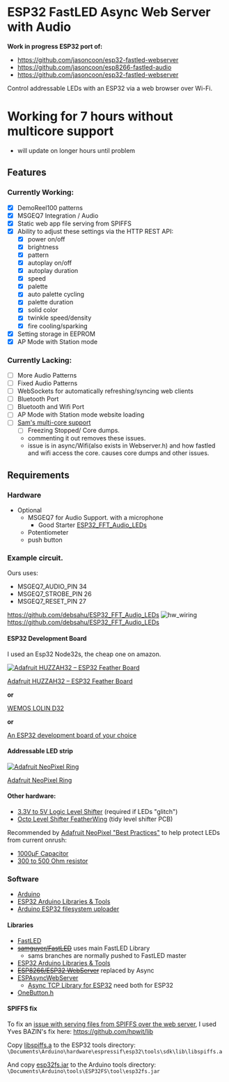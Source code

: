 # ESP32 FastLED Async Web Server with Audio
**Work in progress ESP32 port of:**
 - https://github.com/jasoncoon/esp32-fastled-webserver
 - https://github.com/jasoncoon/esp8266-fastled-audio
 - https://github.com/jasoncoon/esp32-fastled-webserver

Control addressable LEDs with an ESP32 via a web browser over Wi-Fi.

# Working for 7 hours without multicore support
 - will update on longer hours until problem
## Features
### Currently Working:
* [x] DemoReel100 patterns
* [x] MSGEQ7 Integration / Audio
* [x] Static web app file serving from SPIFFS
* [x] Ability to adjust these settings via the HTTP REST API:
   * [x] power on/off
   * [x] brightness
   * [x] pattern
   * [x] autoplay on/off
   * [x] autoplay duration
   * [x] speed
   * [x] palette
   * [x] auto palette cycling
   * [x] palette duration
   * [x] solid color
   * [x] twinkle speed/density
   * [x] fire cooling/sparking
* [x] Setting storage in EEPROM
* [x] AP Mode with Station mode
### Currently Lacking:
* [ ] More Audio Patterns
* [ ] Fixed Audio Patterns
* [ ] WebSockets for automatically refreshing/syncing web clients
* [ ] Bluetooth Port
* [ ] Bluetooth and Wifi Port
* [ ] AP Mode with Station mode website loading
* [ ] [Sam's multi-core support](https://github.com/samguyer/FastLED/blob/master/examples/DemoReelESP32/DemoReelESP32.ino)
    * [ ] Freezing Stopped/ Core dumps. 
    * commenting it out removes these issues.
    - issue is in async/Wifi(also exists in Webserver.h) and how fastled and wifi access the core. causes core dumps and other issues. 
## Requirements

### Hardware
- Optional
    - MSGEQ7 for Audio Support. with a microphone
      - Good Starter [ESP32_FFT_Audio_LEDs](https://github.com/debsahu/ESP32_FFT_Audio_LEDs)
    - Potentiometer
    - push button

### Example circuit. 
Ours uses:
- MSGEQ7_AUDIO_PIN 34
- MSGEQ7_STROBE_PIN 26
- MSGEQ7_RESET_PIN  27

https://github.com/debsahu/ESP32_FFT_Audio_LEDs
![hw_wiring](https://raw.githubusercontent.com/debsahu/ESP32_FFT_Audio_LEDs/master/docs/hardware_fft.png)   
https://github.com/debsahu/ESP32_FFT_Audio_LEDs
#### ESP32 Development Board

I used an Esp32 Node32s, the cheap one on amazon.

[![Adafruit HUZZAH32 – ESP32 Feather Board](https://cdn-learn.adafruit.com/assets/assets/000/041/619/thumb100/feather_3405_iso_ORIG.jpg?1494445509)](https://www.adafruit.com/product/3405)

[Adafruit HUZZAH32 – ESP32 Feather Board](https://www.adafruit.com/product/3405)

**or**

[WEMOS LOLIN D32](https://wiki.wemos.cc/products:d32:d32)

**or**

[An ESP32 development board of your choice](https://www.google.com/search?q=esp32+development+board)

#### Addressable LED strip

[![Adafruit NeoPixel Ring](https://www.adafruit.com/images/145x109/1586-00.jpg)](https://www.adafruit.com/product/1586)

[Adafruit NeoPixel Ring](https://www.adafruit.com/product/1586)

#### Other hardware:

* [3.3V to 5V Logic Level Shifter](http://www.digikey.com/product-detail/en/texas-instruments/SN74HCT245N/296-1612-5-ND/277258) (required if LEDs "glitch")
* [Octo Level Shifter FeatherWing](https://www.evilgeniuslabs.org/level-shifter-featherwing) (tidy level shifter PCB)

Recommended by [Adafruit NeoPixel "Best Practices"](https://learn.adafruit.com/adafruit-neopixel-uberguide/best-practices) to help protect LEDs from current onrush:
* [1000µF Capacitor](http://www.digikey.com/product-detail/en/panasonic-electronic-components/ECA-1EM102/P5156-ND/245015)
* [300 to 500 Ohm resistor](https://www.digikey.com/product-detail/en/stackpole-electronics-inc/CF14JT470R/CF14JT470RCT-ND/1830342)

### Software

* [Arduino](https://www.arduino.cc/en/main/software)
* [ESP32 Arduino Libraries & Tools](https://github.com/espressif/arduino-esp32)
* [Arduino ESP32 filesystem uploader](https://github.com/me-no-dev/arduino-esp32fs-plugin)

#### Libraries
- [FastLED](https://github.com/FastLED/FastLED)
- ~~[samguyer/FastLED](https://github.com/samguyer/FastLED)~~ uses main FastLED Library
    * sams branches are normally pushed to FastLED master
- [ESP32 Arduino Libraries & Tools](https://github.com/espressif/arduino-esp32)
- ~~[ESP8266/ESP32 WebServer](https://github.com/bbx10/WebServer_tng)~~ replaced by Async
- [ESPAsyncWebServer](https://github.com/me-no-dev/ESPAsyncWebServer)
  - [Async TCP Library for ESP32](https://github.com/me-no-dev/AsyncTCP)  need both for ESP32
- [OneButton.h](https://github.com/mathertel/OneButton)


#### SPIFFS fix

To fix an [issue with serving files from SPIFFS over the web server](https://github.com/jasoncoon/esp32-fastled-webserver/issues/1), I used Yves BAZIN's fix here: https://github.com/hpwit/lib

Copy [libspiffs.a](https://github.com/jasoncoon/esp32-fastled-webserver/raw/master/libspiffs.a) to the ESP32 tools directory:
`\Documents\Arduino\hardware\espressif\esp32\tools\sdk\lib\libspiffs.a`

And copy [esp32fs.jar](https://github.com/jasoncoon/esp32-fastled-webserver/raw/master/esp32fs.jar) to the Arduino tools directory:
`\Documents\Arduino\tools\ESP32FS\tool\esp32fs.jar`

